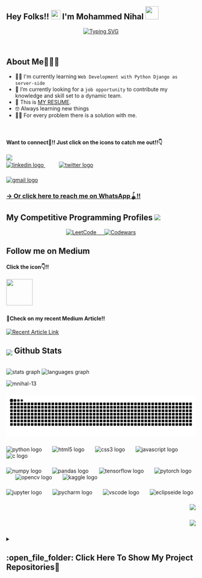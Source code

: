 <h2 align="left">Hey Folks!! <img height="25" width="25" src="https://cdn3.emoji.gg/emojis/wavegif_1860.gif"  /> I'm Mohammed Nihal <img height="35" width="35" src = "https://i.pinimg.com/originals/3f/7e/4e/3f7e4eff7c96e9fe4b8b4b1ff3f7bdb5.gif" > </h2>
<p align="center">
  <a href="https://git.io/typing-svg"><img src="https://readme-typing-svg.demolab.com?font=Fira+Code&pause=1000&color=FFFFF&center=true&vCenter=true&random=false&width=600&lines=Enthusiastic Developer And Data Scientist!!;Always Learning And Building⛓️;Chemist⚗️ Turned InTo Code⚙️;Passionate About Innovations⚒️;Eager To Learn New Technologies!!" alt="Typing SVG" /></a>
</p>
<br>

###

<h2>About Me👨🏼‍💻</h2>

- 👨‍💻 I'm currently learning `Web Development with Python Django as server-side`
- :thinking: I’m currently looking for a `job opportunity` to contribute my knowledge and skill set to a dynamic team.
- 📄 This is [MY RESUME](https://github.com/mnihal-13/mnihal-13/blob/main/Mohammed%20Nihal_CV.pdf).
- 🤓 Always learning new things
- ✍🏻 For every problem there is a solution with me.
<!--:boom: You can visit [MY WEBSITE]().-->
<br>

###

<h4>  Want to connect🤝!! Just click on the icons to catch me out!!👇 </h4> 
<img src="https://github.com/7oSkaaa/7oSkaaa/blob/main/Images/Connect-with-me.gif?raw=true" width="12%">
<div align="left">
  <a href="https://www.linkedin.com/in/mohammed-nihal-kv-mn13">
    <img src="https://cdn.jsdelivr.net/gh/devicons/devicon/icons/linkedin/linkedin-original.svg" height="57" alt="linkedin logo"  />
  </a>
    <img width="33" />
  <a href="https://twitter.com/mnihal_13">
    <img src="https://cdn.jsdelivr.net/gh/devicons/devicon/icons/twitter/twitter-original.svg" height="57" alt="twitter logo"  /> </a>

</div>

###


<div align="left">
  <a href="mailto:mnkv1013@gmail.com" target="blank">
    <img src="https://img.shields.io/static/v1?message=Gmail&logo=gmail&label=&color=D14836&logoColor=white&labelColor=&style=for-the-badge" height="35" alt="gmail logo"  />
  </a>
</div>

<h3> <a href="https://wa.me/+918129765764"> -> Or click here to reach me on WhatsApp🪀!! </a></h3>

###

<h2>My Competitive Programming Profiles <img src="https://media4.giphy.com/media/dMLmQfCO7lCA2gX3tw/giphy.gif?cid=ecf05e47ak6mwfu812269zzr8ydv529109qzpb8rszwnja9e&rid=giphy.gif&ct=s" width=7%> </h2>  
  
<div align="center" width=100%>
  <a href="https://leetcode.com/u/MN_13/"><img src="https://img.icons8.com/external-tal-revivo-shadow-tal-revivo/50/000000/external-level-up-your-coding-skills-and-quickly-land-a-job-logo-shadow-tal-revivo.png"alt="LeetCode"width=%6/ </a> 
    &emsp;
    <a href="https://www.codewars.com/users/MN_13"><img src="https://img.shields.io/badge/Codewars-B1361E?style=for-the-badge&logo=codewars&logoColor=grey" alt="Codewars"/></a>  
</div>


###

<h2> Follow me on Medium  </h2>
<div align="left" >  
  <h4>Click the icon👇!!</h4>
    <a  href="https://medium.com/@mn13"> 
        <img src="https://raw.githubusercontent.com/maurodesouza/profile-readme-generator/master/src/assets/icons/social/medium/default.svg" width="70" height="70" />
    </a>
</div>

###

<h4>📌Check on my recent Medium Article!!</h4> 
<a align="left" target="_blank" href="https://github-readme-medium-recent-article.vercel.app/medium/@mn13/0"><img src="https://github-readme-medium-recent-article.vercel.app/medium/@mn13/0" alt="Recent Article Link"> </a>

### 

<h2> <img src="https://media1.giphy.com/media/v1.Y2lkPTc5MGI3NjExYzFhYzJkMmQ2MWQ3ZGY3MDhjZTE3MDI2Mzk3NzE1OWQyZTRlMmYwMCZjdD1z/iY8CRBdQXODJSCERIr/giphy.gif" width=5% valign="bottom"> Github Stats </h2>

<br clear="both">

<div align="left">
  <img src="https://github-readme-stats.vercel.app/api?username=mnihal-13&hide_title=false&hide_rank=false&show_icons=true&include_all_commits=true&count_private=true&disable_animations=false&theme=dracula&locale=en&hide_border=false&order=1" height="150" alt="stats graph"  />
  <img src="https://github-readme-stats.vercel.app/api/top-langs?username=mnihal-13&locale=en&hide_title=false&layout=compact&card_width=320&langs_count=5&theme=dracula&hide_border=false&order=2" height="150" alt="languages graph"  />
</div>
<p align="left"><img src="https://github-readme-streak-stats.herokuapp.com/?user=mnihal-13&theme=tokyonight" alt="mnihal-13" /></p>

###

<img src="https://raw.githubusercontent.com/mnihal-13/mnihal-13/output/snake.svg" alt="Snake animation" />

###

<div align="left">
  <img src="https://cdn.jsdelivr.net/gh/devicons/devicon/icons/python/python-original.svg" height="48" alt="python logo"  />
  <img width="20" />
  <img src="https://cdn.jsdelivr.net/gh/devicons/devicon/icons/html5/html5-original.svg" height="48" alt="html5 logo"  />
  <img width="20" />
  <img src="https://cdn.jsdelivr.net/gh/devicons/devicon/icons/css3/css3-original.svg" height="48" alt="css3 logo"  />
  <img width="20" />
  <img src="https://cdn.jsdelivr.net/gh/devicons/devicon/icons/javascript/javascript-original.svg" height="48" alt="javascript logo"  />
  <img width="20" />
  <img src="https://cdn.jsdelivr.net/gh/devicons/devicon/icons/c/c-original.svg" height="48" alt="c logo"  />
</div>

### 

<div align="left"> 
  <img src="https://cdn.jsdelivr.net/gh/devicons/devicon/icons/numpy/numpy-original.svg" height="48" alt="numpy logo"  />
  <img width="20" />
  <img src="https://cdn.jsdelivr.net/gh/devicons/devicon/icons/pandas/pandas-original.svg" height="48" alt="pandas logo"  />
  <img width="20" />
  <img src="https://cdn.jsdelivr.net/gh/devicons/devicon/icons/tensorflow/tensorflow-original.svg" height="48" alt="tensorflow logo"  />
  <img width="20" />
  <img src="https://cdn.jsdelivr.net/gh/devicons/devicon/icons/pytorch/pytorch-original.svg" height="48" alt="pytorch logo"  />
  <img width="20" />
  <img src="https://cdn.jsdelivr.net/gh/devicons/devicon/icons/opencv/opencv-original.svg" height="48" alt="opencv logo"  />
  <img width="20" />
  <img src="https://cdn.jsdelivr.net/gh/devicons/devicon/icons/kaggle/kaggle-original.svg" height="48" alt="kaggle logo"  />
</div>

###

<div align="left">
  <img src="https://cdn.jsdelivr.net/gh/devicons/devicon/icons/jupyter/jupyter-original.svg" height="48" alt="jupyter logo"  />
  <img width="20" />
  <img src="https://cdn.jsdelivr.net/gh/devicons/devicon/icons/pycharm/pycharm-original.svg" height="48" alt="pycharm logo"  />
  <img width="20" />
  <img src="https://cdn.jsdelivr.net/gh/devicons/devicon/icons/vscode/vscode-original.svg" height="48" alt="vscode logo"  />
  <img width="20" />
  <img src="https://skillicons.dev/icons?i=eclipse" height="48" alt="eclipseide logo"  />
</div>

###

<div align="right">
  <img height="270" src="https://mir-s3-cdn-cf.behance.net/project_modules/fs/bbefa799786133.5efa9bf3d1b49.gif"  />
</div>

###

<!--<div align="right">
  <img src="https://profile-counter.glitch.me/mnihal-13/count.svg?"  />
</div>-->

###

<div align="right">
  <img src="https://visitor-badge.laobi.icu/badge?page_id=mnihal-13.mnihal-13&left_color=indigo&left_text=Who's%20There"  />
</div>

###

<details><summary><h2> :open_file_folder: Click Here To Show My Project Repositories🚨</h2></summary>

  ----
    
  <div>
    <p align="center">
    <a href="https://github.com/mnihal-13/Python-Mini-Projects">
            <img src="https://github-readme-stats.vercel.app/api/pin/?username=mnihal-13&repo=Python-Mini-Projects&theme=tokyonight" alt="Python repo" />
        </a>  
    <a href="https://github.com/mnihal-13/Machine-Learninghttps://github.com/mnihal-13/Machine-Learning">
            <img src="https://github-readme-stats.vercel.app/api/pin/?username=mnihal-13&repo=Machine-Learning&theme=tokyonight" alt="ML repo" />
      </a>
    <a href="https://github.com/mnihal-13/Deep-Learning">
            <img src="https://github-readme-stats.vercel.app/api/pin/?username=mnihal-13&repo=Deep-Learning&theme=tokyonight" alt="Deep Learning repo" />
        </a>
    <a href="https://github.com/mnihal-13/Exploratory-Data-Analysis">
            <img src="https://github-readme-stats.vercel.app/api/pin/?username=mnihal-13&repo=Exploratory-Data-Analysis&theme=tokyonight" alt="Data Analysis repo" />
        </a>
    <a href="https://github.com/mnihal-13/NLP">
            <img src="https://github-readme-stats.vercel.app/api/pin/?username=mnihal-13&repo=NLP&theme=tokyonight" alt="NLP repo" />
        </a>
    <a href="https://github.com/mnihal-13/Image-Processing-Proj">
          <img src="https://github-readme-stats.vercel.app/api/pin/?username=mnihal-13&repo=Image-Processing-Proj&theme=tokyonight" alt="Image Processing repo" />
        </a>
    <a href="https://github.com/mnihal-13/Machine-Learning-Basic-Projects-">
            <img src="https://github-readme-stats.vercel.app/api/pin/?username=mnihal-13&repo=Machine-Learning-Basic-Projects-&theme=tokyonight" alt="ML basic repo" />
        </a>  
    </p>
  </div>
</details>
  
